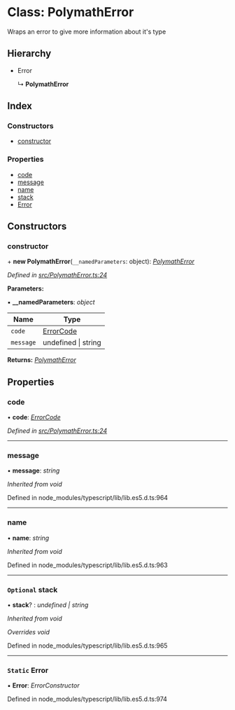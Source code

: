 # Class: PolymathError

Wraps an error to give more information about it's type

## Hierarchy

* Error

  ↳ **PolymathError**

## Index

### Constructors

* [constructor](_polymatherror_.polymatherror.md#constructor)

### Properties

* [code](_polymatherror_.polymatherror.md#code)
* [message](_polymatherror_.polymatherror.md#message)
* [name](_polymatherror_.polymatherror.md#name)
* [stack](_polymatherror_.polymatherror.md#optional-stack)
* [Error](_polymatherror_.polymatherror.md#static-error)

## Constructors

###  constructor

\+ **new PolymathError**(`__namedParameters`: object): *[PolymathError](_polymatherror_.polymatherror.md)*

*Defined in [src/PolymathError.ts:24](https://github.com/PolymathNetwork/polymath-sdk/blob/45453ad/src/PolymathError.ts#L24)*

**Parameters:**

▪ **__namedParameters**: *object*

Name | Type |
------ | ------ |
`code` | [ErrorCode](../enums/_types_index_.errorcode.md) |
`message` | undefined &#124; string |

**Returns:** *[PolymathError](_polymatherror_.polymatherror.md)*

## Properties

###  code

• **code**: *[ErrorCode](../enums/_types_index_.errorcode.md)*

*Defined in [src/PolymathError.ts:24](https://github.com/PolymathNetwork/polymath-sdk/blob/45453ad/src/PolymathError.ts#L24)*

___

###  message

• **message**: *string*

*Inherited from void*

Defined in node_modules/typescript/lib/lib.es5.d.ts:964

___

###  name

• **name**: *string*

*Inherited from void*

Defined in node_modules/typescript/lib/lib.es5.d.ts:963

___

### `Optional` stack

• **stack**? : *undefined | string*

*Inherited from void*

*Overrides void*

Defined in node_modules/typescript/lib/lib.es5.d.ts:965

___

### `Static` Error

▪ **Error**: *ErrorConstructor*

Defined in node_modules/typescript/lib/lib.es5.d.ts:974
